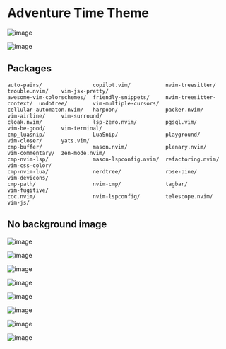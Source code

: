 # Adventure Time Theme

![image](https://github.com/abenteuerzeit/nvim-config/assets/98088666/0ab6a38f-ad1c-43b3-ae91-070db384682f)

![image](https://github.com/abenteuerzeit/nvim-config/assets/98088666/40ef3696-db27-491d-8327-ec59da3aea2d)


## Packages

    auto-pairs/                copilot.vim/           nvim-treesitter/          trouble.nvim/    vim-jsx-pretty/
    awesome-vim-colorschemes/  friendly-snippets/     nvim-treesitter-context/  undotree/        vim-multiple-cursors/
    cellular-automaton.nvim/   harpoon/               packer.nvim/              vim-airline/     vim-surround/
    cloak.nvim/                lsp-zero.nvim/         pgsql.vim/                vim-be-good/     vim-terminal/
    cmp_luasnip/               LuaSnip/               playground/               vim-closer/      yats.vim/
    cmp-buffer/                mason.nvim/            plenary.nvim/             vim-commentary/  zen-mode.nvim/
    cmp-nvim-lsp/              mason-lspconfig.nvim/  refactoring.nvim/         vim-css-color/
    cmp-nvim-lua/              nerdtree/              rose-pine/                vim-devicons/
    cmp-path/                  nvim-cmp/              tagbar/                   vim-fugitive/
    coc.nvim/                  nvim-lspconfig/        telescope.nvim/           vim-js/

## No background image

![image](https://github.com/abenteuerzeit/nvim-config/assets/98088666/45ba03e8-457a-4384-8c87-b101dea68358)

![image](https://github.com/abenteuerzeit/nvim-config/assets/98088666/730b35f2-ee0f-4c37-bd0b-74e34936826f)

![image](https://github.com/abenteuerzeit/nvim-config/assets/98088666/fadda324-d735-4366-a1e4-88ba57d77350)

![image](https://github.com/abenteuerzeit/nvim-config/assets/98088666/3a273f5d-0aee-43de-94bd-7461af2fb208)

![image](https://github.com/abenteuerzeit/nvim-config/assets/98088666/3cebd6b7-b33d-48f8-b05f-92c69ff1760d)

![image](https://github.com/abenteuerzeit/nvim-config/assets/98088666/930dc89d-d2db-4ff5-8555-f8dce42b5037)

![image](https://github.com/abenteuerzeit/nvim-config/assets/98088666/0de5abe9-94a4-4835-8602-e13f3337da36)

![image](https://github.com/abenteuerzeit/nvim-config/assets/98088666/c3237a3e-5cf8-4461-8aed-e826fbf0d721)

